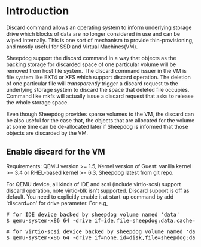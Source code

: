 # Introduction
Discard command allows an operating system to inform underlying storage drive which blocks of data are no longer considered in use and can be wiped internally. This is one sort of mechanism to provide thin-provisioning, and mostly useful for SSD and Virtual Machines(VM).

Sheepdog support the discard command in a way that objects as the backing storage for discarded space of one particular volume  will be removed from host file system.   The discard command issuer in the VM is file system like EXT4 or XFS which support discard operation. The deletion of one particular file will *transparently* trigger a discard request to the underlying storage system to discard the space that deleted file occupies. Command like mkfs will actually issue a discard request that asks to release the whole storage space.

Even though Sheepdog provides sparse volumes to the VM, the discard can be also useful for the case that, the objects that are allocated for the volume at some time can be de-allocated later if Sheepdog is informed that those objects are discarded by the VM.

## Enable discard for the VM

Requirements: QEMU version >= 1.5, Kernel version of Guest: vanilla kernel >= 3.4 or RHEL-based kernel >= 6.3, Sheepdog latest from git repo.

For QEMU device, all kinds of IDE and scsi (include virtio-scsi) support discard operation, note virtio-blk isn't supported. Discard support is off as default. You need to explicitly enable it at start-up command by add 'discard=on' for drive parameter. For e.g,

<pre>
# for IDE device backed by sheepdog volume named 'data'
$ qemu-system-x86_64 -drive if=ide,file=sheepdog:data,cache=writeback,discard=on
</pre>

<pre>
# for virtio-scsi device backed by sheepdog volume named 'data'
$ qemu-system-x86_64 -drive if=none,id=disk,file=sheepdog:data,cache=writeback,discard=on -device scsi-hd,drive=disk
</pre>

